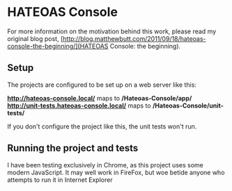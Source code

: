 # HATEOAS Console

For more information on the motivation behind this work, please read my original blog post, [http://blog.matthewbutt.com/2011/09/18/hateoas-console-the-beginning/](HATEOAS Console: the beginning).

## Setup

The projects are configured to be set up on a web server like this:

**http://hateoas-console.local/** maps to **/Hateoas-Console/app/**  
**http://unit-tests.hateoas-console.local/** maps to **/Hateoas-Console/unit-tests/**

If you don't configure the project like this, the unit tests won't run.

## Running the project and tests

I have been testing exclusively in Chrome, as this project uses some modern
JavaScript. It may well work in FireFox, but woe betide anyone who attempts to 
run it in Internet Explorer
